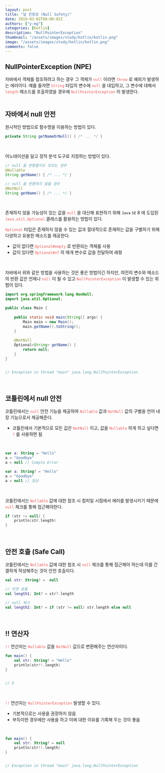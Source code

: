 ```yaml
---
layout: post
title: "널 안정성 (Null Safety)"
date: 2019-03-02T00:00:02Z
authors: ["y-mg"]
categories: [Kotlin]
description: "NullPointerException"
thumbnail: "/assets/images/study/kotlin/kotlin.png"
image: "/assets/images/study/kotlin/kotlin.png"
comments: false
---
```


## NullPointerException (NPE)
자바에서 객체를 참조하려고 하는 경우 그 객체가 <code style="color: #eb5657;">null</code> 이라면 <code style="color: #eb5657;">throw</code> 로 예외가 발생하는 에러이다. 예를 들자면 <code style="color: #eb5657;">String</code> 타입의 변수에 <code style="color: #eb5657;">null</code> 을 대입하고, 그 변수에 대해서 <code style="color: #eb5657;">length</code> 메소드를 호출하였을 경우에 <code style="color: #eb5657;">NullPointerException</code> 이 발생한다.
<br/>
<br/>



## 자바에서 null 안전
원시적인 방법으로 함수명을 이용하는 방법이 있다.
<br/>

```java
private String getNameOrNull() { /* ... */ }
```
<br/>

어노테이션을 달고 정적 분석 도구로 지정하는 방법이 있다.
<br/>

```java
// null 을 반환할지도 모르는 경우
@Nullable 
String getName() { /* ... */ }

// null 을 반환하지 않을 경우
@NotNull 
String getName() { /* ... */ }
```
<br/>

존재하지 않을 가능성이 있는 값을 <code style="color: #eb5657;">null</code> 을 대신해 표현하기 위해 `Java` `SE` 8 에 도입된 <code style="color: #eb5657;">Java.util.Optional</code> 클래스를 활용하는 방법이 있다.
<br/>

<code style="color: #eb5657;">Optional</code> 타입은 존재하지 않을 수 있는 값과 절대적으로 존재하는 값을 구별하기 위해 다양하고 유용한 메소드를 제공한다.
- 값이 없다면 <code style="color: #eb5657;">Optional#empty</code> 로 반환되는 객체를 사용
- 값이 있다면 <code style="color: #eb5657;">Optional#of</code> 의 매개 변수로 값을 전달하여 래핑
<br/>

자바에서 위와 같은 방법을 사용하는 것은 좋은 방법이긴 하지만, 여전히 변수와 메소드의 반환 값은 언제나 <code style="color: #eb5657;">null</code> 이 될 수 있고 <code style="color: #eb5657;">NullPointerException</code> 이 발생할 수 있는 위험이 있다.
<br/>

```java
import org.springframework.lang.NonNull;
import java.util.Optional;

public class Main {
    
    public static void main(String[] args) {
        Main main = new Main();
        main.getName().toString();
    }
    
    @NotNull
    Optional<String> getName() {
        return null;
    }
}


// Exception in thread "main" java.lang.NullPointerException
```
<br/>



## 코틀린에서 null 안전
코틀린에서는 <code style="color: #eb5657;">null</code> 안전 기능을 제공하여 <code style="color: #eb5657;">Nullable</code> 값과 <code style="color: #eb5657;">NotNull</code> 값의 구별을 언어 내장 기능으로서 제공해준다.
- 코틀린에서 기본적으로 모든 값은 <code style="color: #eb5657;">NotNull</code> 이고, 값을 <code style="color: #eb5657;">Nullable</code> 하게 하고 싶다면 <code style="color: #eb5657;">?</code> 를 사용하면 됨
<br/>

```kotlin
var a: String = "Hello"
a = "Goodbye"
a = null // Comple Error
```

```kotlin
var a: String? = "Hello"
a = "Goodbye"
a = null // 정상
```
<br/>

코틀린에서는 <code style="color: #eb5657;">Nullable</code> 값에 대한 참조 시 컴피일 시점에서 에러를 발생시키기 때문에 <code style="color: #eb5657;">null</code> 체크를 통해 접근해야한다.

```kotlin
if (str != null) {
    println(str.length)
}
```
<br/>



## 안전 호출 (Safe Call)
코틀린에서는 <code style="color: #eb5657;">Nullable</code> 값에 대한 참조 시 <code style="color: #eb5657;">null</code> 체크를 통해 접근해야 하는데 이를 간결하게 작성해주는 것이 안전 호출이다.
<br/>

```kotlin
val str: String? =  null

// 안전 호출
val length1: Int? = str?.length

// null 체크
val length2: Int? = if (str != null) str.length else null
```
<br/>



## !! 연산자
<code style="color: #eb5657;">!!</code> 연산자는 <code style="color: #eb5657;">Nullable</code> 값을  <code style="color: #eb5657;">NotNull</code> 값으로 변환해주는 연산자이다.
<br/>

```kotlin
fun main() {
    val str: String? = "Hello"
    println(str!!.length)
}


// 5
```
<br/>

<code style="color: #eb5657;">!!</code> 연산자는 <code style="color: #eb5657;">NullPointerException</code> 발생할 수 있다.
- 기본적으로는 사용을 권장하지 않음
- 부득이한 경우에만 사용을 하고 이에 대한 이유를 기록해 두는 것이 좋음
<br/>

```kotlin
fun main() {
    val str: String? = null
    println(str!!.length)
}


// Exception in thread "main" java.lang.NullPointerException
```